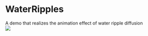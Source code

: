 # WaterRipples
A demo that realizes the animation effect of water ripple diffusion  
![](https://p3-juejin.byteimg.com/tos-cn-i-k3u1fbpfcp/ae3f4848d4f74d8a8c42259629d6321e~tplv-k3u1fbpfcp-zoom-1.image)
